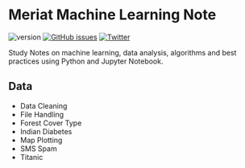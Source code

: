 # Meriat Machine Learning Note

![version](https://img.shields.io/badge/version-v1.0-yellowgreen.svg) [![GitHub issues](https://img.shields.io/github/issues/vitormeriat/meriat-ml-notes.svg)](https://github.com/vitormeriat/meriat-ml-notes/issues) [![Twitter](https://img.shields.io/twitter/url/https/github.com/vitormeriat/meriat-ml-notes.svg?style=social)](https://twitter.com/intent/tweet?text=Wow:&url=%5Bobject%20Object%5D)

Study Notes on machine learning, data analysis, algorithms and best practices using Python and Jupyter Notebook.


## Data

* Data Cleaning
* File Handling
* Forest Cover Type
* Indian Diabetes
* Map Plotting
* SMS Spam
* Titanic
